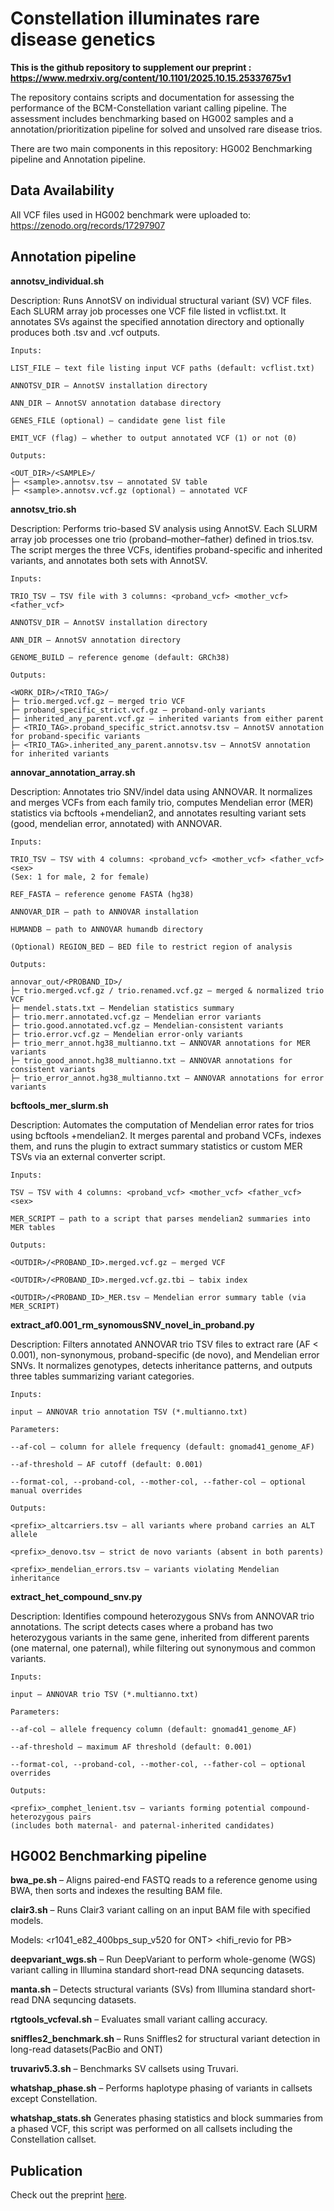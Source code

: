 # Constellation illuminates rare disease genetics

**This is the github repository to supplement our preprint : https://www.medrxiv.org/content/10.1101/2025.10.15.25337675v1**

The repository contains scripts and documentation for assessing the performance of the BCM-Constellation variant calling pipeline. The assessment includes benchmarking based on HG002 samples and a annotation/prioritization pipeline for solved and unsolved rare disease trios.

There are two main components in this repository: HG002 Benchmarking pipeline and Annotation pipeline.

## Data Availability
All VCF files used in HG002 benchmark were uploaded to: https://zenodo.org/records/17297907

## Annotation pipeline

**annotsv_individual.sh**

Description:
Runs AnnotSV
 on individual structural variant (SV) VCF files. Each SLURM array job processes one VCF file listed in vcflist.txt. It annotates SVs against the specified annotation directory and optionally produces both .tsv and .vcf outputs.

```
Inputs:

LIST_FILE — text file listing input VCF paths (default: vcflist.txt)

ANNOTSV_DIR — AnnotSV installation directory

ANN_DIR — AnnotSV annotation database directory

GENES_FILE (optional) — candidate gene list file

EMIT_VCF (flag) — whether to output annotated VCF (1) or not (0)

Outputs:

<OUT_DIR>/<SAMPLE>/
├─ <sample>.annotsv.tsv — annotated SV table
├─ <sample>.annotsv.vcf.gz (optional) — annotated VCF
```


**annotsv_trio.sh**

Description:
Performs trio-based SV analysis using AnnotSV. Each SLURM array job processes one trio (proband–mother–father) defined in trios.tsv. The script merges the three VCFs, identifies proband-specific and inherited variants, and annotates both sets with AnnotSV.

```
Inputs:

TRIO_TSV — TSV file with 3 columns: <proband_vcf> <mother_vcf> <father_vcf>

ANNOTSV_DIR — AnnotSV installation directory

ANN_DIR — AnnotSV annotation directory

GENOME_BUILD — reference genome (default: GRCh38)

Outputs:

<WORK_DIR>/<TRIO_TAG>/
├─ trio.merged.vcf.gz — merged trio VCF
├─ proband_specific_strict.vcf.gz — proband-only variants
├─ inherited_any_parent.vcf.gz — inherited variants from either parent
├─ <TRIO_TAG>.proband_specific_strict.annotsv.tsv — AnnotSV annotation for proband-specific variants
├─ <TRIO_TAG>.inherited_any_parent.annotsv.tsv — AnnotSV annotation for inherited variants

```

**annovar_annotation_array.sh**

Description:
Annotates trio SNV/indel data using ANNOVAR. It normalizes and merges VCFs from each family trio, computes Mendelian error (MER) statistics via bcftools +mendelian2, and annotates resulting variant sets (good, mendelian error, annotated) with ANNOVAR.

```
Inputs:

TRIO_TSV — TSV with 4 columns: <proband_vcf> <mother_vcf> <father_vcf> <sex>
(Sex: 1 for male, 2 for female)

REF_FASTA — reference genome FASTA (hg38)

ANNOVAR_DIR — path to ANNOVAR installation

HUMANDB — path to ANNOVAR humandb directory

(Optional) REGION_BED — BED file to restrict region of analysis

Outputs:

annovar_out/<PROBAND_ID>/
├─ trio.merged.vcf.gz / trio.renamed.vcf.gz — merged & normalized trio VCF
├─ mendel.stats.txt — Mendelian statistics summary
├─ trio.merr.annotated.vcf.gz — Mendelian error variants
├─ trio.good.annotated.vcf.gz — Mendelian-consistent variants
├─ trio.error.vcf.gz — Mendelian error-only variants
├─ trio_merr_annot.hg38_multianno.txt — ANNOVAR annotations for MER variants
├─ trio_good_annot.hg38_multianno.txt — ANNOVAR annotations for consistent variants
├─ trio_error_annot.hg38_multianno.txt — ANNOVAR annotations for error variants

```

**bcftools_mer_slurm.sh**

Description:
Automates the computation of Mendelian error rates for trios using bcftools +mendelian2. It merges parental and proband VCFs, indexes them, and runs the plugin to extract summary statistics or custom MER TSVs via an external converter script.

```
Inputs:

TSV — TSV with 4 columns: <proband_vcf> <mother_vcf> <father_vcf> <sex>

MER_SCRIPT — path to a script that parses mendelian2 summaries into MER tables

Outputs:

<OUTDIR>/<PROBAND_ID>.merged.vcf.gz — merged VCF

<OUTDIR>/<PROBAND_ID>.merged.vcf.gz.tbi — tabix index

<OUTDIR>/<PROBAND_ID>_MER.tsv — Mendelian error summary table (via MER_SCRIPT)

```

**extract_af0.001_rm_synomousSNV_novel_in_proband.py**

Description:
Filters annotated ANNOVAR trio TSV files to extract rare (AF < 0.001), non-synonymous, proband-specific (de novo), and Mendelian error SNVs. It normalizes genotypes, detects inheritance patterns, and outputs three tables summarizing variant categories.

```
Inputs:

input — ANNOVAR trio annotation TSV (*.multianno.txt)

Parameters:

--af-col — column for allele frequency (default: gnomad41_genome_AF)

--af-threshold — AF cutoff (default: 0.001)

--format-col, --proband-col, --mother-col, --father-col — optional manual overrides

Outputs:

<prefix>_altcarriers.tsv — all variants where proband carries an ALT allele

<prefix>_denovo.tsv — strict de novo variants (absent in both parents)

<prefix>_mendelian_errors.tsv — variants violating Mendelian inheritance

```

**extract_het_compound_snv.py**

Description:
Identifies compound heterozygous SNVs from ANNOVAR trio annotations. The script detects cases where a proband has two heterozygous variants in the same gene, inherited from different parents (one maternal, one paternal), while filtering out synonymous and common variants.

```
Inputs:

input — ANNOVAR trio TSV (*.multianno.txt)

Parameters:

--af-col — allele frequency column (default: gnomad41_genome_AF)

--af-threshold — maximum AF threshold (default: 0.001)

--format-col, --proband-col, --mother-col, --father-col — optional overrides

Outputs:

<prefix>_comphet_lenient.tsv — variants forming potential compound-heterozygous pairs
(includes both maternal- and paternal-inherited candidates)
```

## HG002 Benchmarking pipeline

**bwa_pe.sh** – Aligns paired-end FASTQ reads to a reference genome using BWA, then sorts and indexes the resulting BAM file.

**clair3.sh** – Runs Clair3 variant calling on an input BAM file with specified models.

Models: <r1041_e82_400bps_sup_v520 for ONT> <hifi_revio for PB>

**deepvariant_wgs.sh** – Run DeepVariant to perform whole-genome (WGS) variant calling in Illumina standard short-read DNA sequncing datasets.

**manta.sh** – Detects structural variants (SVs) from Illumina standard short-read DNA sequncing datasets.

**rtgtools_vcfeval.sh** – Evaluates small variant calling accuracy.

**sniffles2_benchmark.sh** – Runs Sniffles2 for structural variant detection in long-read datasets(PacBio and ONT)

**truvariv5.3.sh** – Benchmarks SV callsets using Truvari.

**whatshap_phase.sh** – Performs haplotype phasing of variants in callsets except Constellation.

**whatshap_stats.sh**  Generates phasing statistics and block summaries from a phased VCF, this script was performed on all callsets including the Constellation callset.


## Publication
Check out the preprint [here]().
